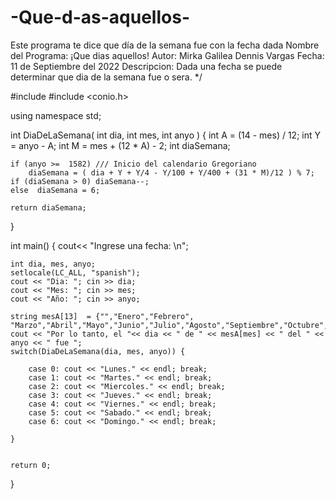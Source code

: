 # -Que-d-as-aquellos-
Este programa te dice que día de la semana fue con la fecha dada
Nombre del Programa: ¡Que dias aquellos!
Autor: Mirka Galilea Dennis Vargas
Fecha: 11 de Septiembre del 2022
Descripcion: Dada una fecha se puede determinar que dia de la semana fue o sera.
*/

#include <iostream>
#include <conio.h>
 
using namespace std;
 
int DiaDeLaSemana( int dia, int mes, int anyo )
{
    int A = (14 - mes) / 12;
	int Y = anyo - A;
	int M =  mes + (12 * A) - 2;
    int diaSemana;
 	
    if (anyo >=  1582) /// Inicio del calendario Gregoriano
        diaSemana = ( dia + Y + Y/4 - Y/100 + Y/400 + (31 * M)/12 ) % 7;
	if (diaSemana > 0) diaSemana--;
	else  diaSemana = 6;
 
	return diaSemana;
}


int main()
{ 
	cout<< "Ingrese una fecha: \n"; 

    int dia, mes, anyo;
 	setlocale(LC_ALL, "spanish");
    cout << "Dia: "; cin >> dia;
    cout << "Mes: "; cin >> mes;
    cout << "Año: "; cin >> anyo;
 
 	string mesA[13]  = {"","Enero","Febrero", "Marzo","Abril","Mayo","Junio","Julio","Agosto","Septiembre","Octubre","Noviembre","Diciembre"};
	cout << "Por lo tanto, el "<< dia << " de " << mesA[mes] << " del " << anyo << " fue ";
    switch(DiaDeLaSemana(dia, mes, anyo)) {
 
        case 0: cout << "Lunes." << endl; break;
        case 1: cout << "Martes." << endl; break;
        case 2: cout << "Miercoles." << endl; break;
        case 3: cout << "Jueves." << endl; break;
        case 4: cout << "Viernes." << endl; break;
        case 5: cout << "Sabado." << endl; break;
        case 6: cout << "Domingo." << endl; break;
       
    }
        
 	
    return 0;
}
